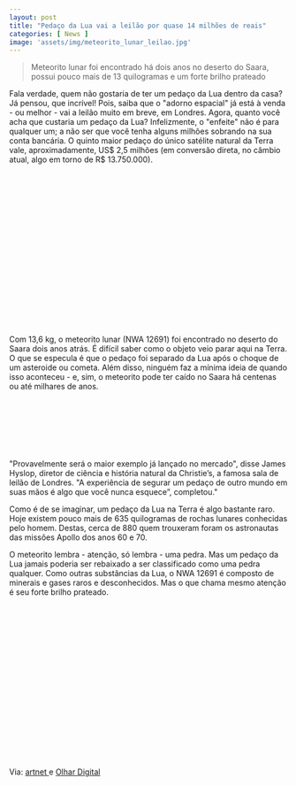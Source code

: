 ```yaml
---
layout: post
title: "Pedaço da Lua vai a leilão por quase 14 milhões de reais"
categories: [ News ]
image: 'assets/img/meteorito_lunar_leilao.jpg'
---
```


> Meteorito lunar foi encontrado há dois anos no deserto do Saara, possui pouco mais de 13 quilogramas e um forte brilho prateado

Fala verdade, quem não gostaria de ter um pedaço da Lua dentro da casa? Já pensou, que incrível! Pois, saiba que o "adorno espacial" já está à venda - ou melhor - vai a leilão muito em breve, em Londres. Agora, quanto você acha que custaria um pedaço da Lua? Infelizmente, o "enfeite" não é para qualquer um; a não ser que você tenha alguns milhões sobrando na sua conta bancária. O quinto maior pedaço do único satélite natural da Terra vale, aproximadamente, US$ 2,5 milhões (em conversão direta, no câmbio atual, algo em torno de R$ 13.750.000).

<!-- QUADRADO -->
<script async src="//pagead2.googlesyndication.com/pagead/js/adsbygoogle.js"></script>
<ins class="adsbygoogle"
style="display:inline-block;width:336px;height:280px"
data-ad-client="ca-pub-2838251107855362"
data-ad-slot="5351066970"></ins>
<script>
(adsbygoogle = window.adsbygoogle || []).push({});
</script>

Com 13,6 kg, o meteorito lunar (NWA 12691) foi encontrado no deserto do Saara dois anos atrás. É difícil saber como o objeto veio parar aqui na Terra. O que se especula é que o pedaço foi separado da Lua após o choque de um asteroide ou cometa. Além disso, ninguém faz a mínima ideia de quando isso aconteceu - e, sim, o meteorito pode ter caído no Saara há centenas ou até milhares de anos.

<!-- MINI ANÚNCIO -->
<script async src="//pagead2.googlesyndication.com/pagead/js/adsbygoogle.js"></script>
<!-- Games Root -->
<ins class="adsbygoogle"
style="display:inline-block;width:730px;height:95px"
data-ad-client="ca-pub-2838251107855362"
data-ad-slot="5351066970"></ins>
<script>
(adsbygoogle = window.adsbygoogle || []).push({});
</script>

"Provavelmente será o maior exemplo já lançado no mercado", disse James Hyslop, diretor de ciência e história natural da Christie’s, a famosa sala de leilão de Londres. "A experiência de segurar um pedaço de outro mundo em suas mãos é algo que você nunca esquece”, completou."

<!-- RETANGULO LARGO 2 -->
<script async src="//pagead2.googlesyndication.com/pagead/js/adsbygoogle.js"></script>
<ins class="adsbygoogle"
style="display:block; text-align:center;"
data-ad-layout="in-article"
data-ad-format="fluid"
data-ad-client="ca-pub-2838251107855362"
data-ad-slot="8549252987"></ins>
<script>
(adsbygoogle = window.adsbygoogle || []).push({});
</script>

Como é de se imaginar, um pedaço da Lua na Terra é algo bastante raro. Hoje existem pouco mais de 635 quilogramas de rochas lunares conhecidas pelo homem. Destas, cerca de 880 quem trouxeram foram os astronautas das missões Apollo dos anos 60 e 70.

<!-- RETANGULO LARGO -->
<script async src="https://pagead2.googlesyndication.com/pagead/js/adsbygoogle.js"></script>
<!-- Informat -->
<ins class="adsbygoogle"
style="display:block"
data-ad-client="ca-pub-2838251107855362"
data-ad-slot="2327980059"
data-ad-format="auto"
data-full-width-responsive="true"></ins>
<script>
(adsbygoogle = window.adsbygoogle || []).push({});
</script>

O meteorito lembra - atenção, só lembra - uma pedra. Mas um pedaço da Lua jamais poderia ser rebaixado a ser classificado como uma pedra qualquer. Como outras substâncias da Lua, o NWA 12691 é composto de minerais e gases raros e desconhecidos. Mas o que chama mesmo atenção é seu forte brilho prateado.

<!-- QUADRADO -->
<script async src="//pagead2.googlesyndication.com/pagead/js/adsbygoogle.js"></script>
<ins class="adsbygoogle"
style="display:inline-block;width:336px;height:280px"
data-ad-client="ca-pub-2838251107855362"
data-ad-slot="5351066970"></ins>
<script>
(adsbygoogle = window.adsbygoogle || []).push({});
</script>

Via: [ artnet ](https://news.artnet.com/market/christies-selling-piece-of-moon-1850439) e [Olhar Digital](https://olhardigital.com.br/ciencia-e-espaco/noticia/pedaco-da-lua-vai-a-leilao-por-quase-de-14-milhoes-de-reais/100199)
